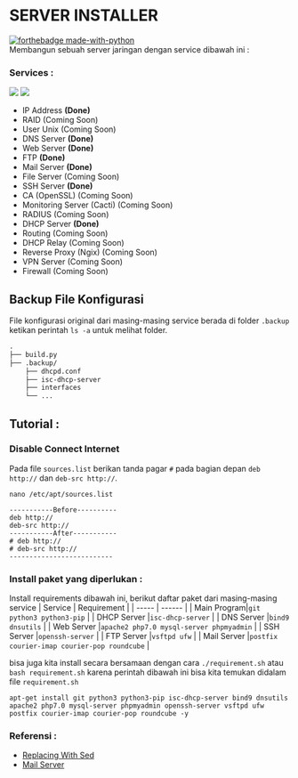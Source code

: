 # SERVER INSTALLER
[![forthebadge made-with-python](http://ForTheBadge.com/images/badges/made-with-python.svg)](https://www.python.org/)<br>
Membangun sebuah server jaringan dengan service dibawah ini :
### Services :
<a href="#"><img src="https://img.shields.io/badge/Debian10-Server-_.svg?logo=debian"></a>
<a href="#"><img src="https://img.shields.io/badge/Bash-SHELL-_.svg?logo=shell"></a>

- IP Address **(Done)**
- RAID (Coming Soon)
- User Unix (Coming Soon)
- DNS Server **(Done)**
- Web Server **(Done)**
- FTP **(Done)**
- Mail Server **(Done)**
- File Server (Coming Soon)
- SSH Server **(Done)**
- CA (OpenSSL) (Coming Soon)
- Monitoring Server (Cacti) (Coming Soon)
- RADIUS (Coming Soon)
- DHCP Server **(Done)**
- Routing (Coming Soon)
- DHCP Relay (Coming Soon)
- Reverse Proxy (Ngix) (Coming Soon)
- VPN Server (Coming Soon)
- Firewall (Coming Soon)

## Backup File Konfigurasi

File konfigurasi original dari masing-masing service berada di folder `.backup` ketikan perintah `ls -a` untuk melihat folder.

```Markdown
.
├── build.py
├── .backup/
    ├── dhcpd.conf
    ├── isc-dhcp-server
    ├── interfaces
    └── ...
```

## Tutorial :
### Disable Connect Internet

Pada file `sources.list` berikan tanda pagar `#` pada bagian depan `deb http://` dan `deb-src http://`.

```Shell
nano /etc/apt/sources.list

-----------Before----------
deb http://
deb-src http://
-----------After-----------
# deb http://
# deb-src http://
--------------------------
```

### Install paket yang diperlukan :

Install requirements dibawah ini, berikut daftar paket dari masing-masing service
| Service | Requirement |
| ----- | ------ |
| Main Program|`git python3 python3-pip` |
| DHCP Server |`isc-dhcp-server` |
| DNS Server  |`bind9 dnsutils` |
| Web Server  |`apache2 php7.0 mysql-server phpmyadmin` |
| SSH Server  |`openssh-server` |
| FTP Server  |`vsftpd ufw` |
| Mail Server |`postfix courier-imap courier-pop roundcube` |

bisa juga kita install secara bersamaan dengan cara `./requirement.sh` atau `bash requirement.sh` karena perintah dibawah ini bisa kita temukan didalam file `requirement.sh`

```Shell
apt-get install git python3 python3-pip isc-dhcp-server bind9 dnsutils apache2 php7.0 mysql-server phpmyadmin openssh-server vsftpd ufw postfix courier-imap courier-pop roundcube -y
```

### Referensi :
- [Replacing With Sed](https://unix.stackexchange.com/questions/70878/replacing-string-based-on-line-number)
- [Mail Server](https://pakfaisal.com/2020/07/31/tutorial-konfigurasi-mail-server-pada-debian-10/)
